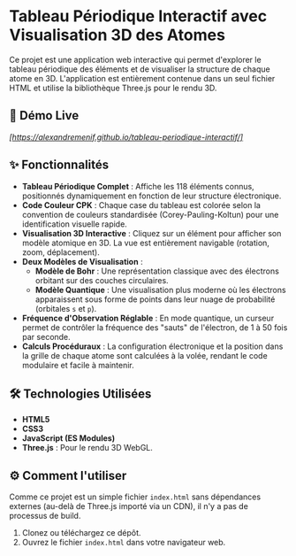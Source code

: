 # Tableau Périodique Interactif avec Visualisation 3D des Atomes

Ce projet est une application web interactive qui permet d'explorer le tableau périodique des éléments et de visualiser la structure de chaque atome en 3D. L'application est entièrement contenue dans un seul fichier HTML et utilise la bibliothèque Three.js pour le rendu 3D.

## 🚀 Démo Live

*[https://alexandremenif.github.io/tableau-periodique-interactif/]* 

## ✨ Fonctionnalités

* **Tableau Périodique Complet** : Affiche les 118 éléments connus, positionnés dynamiquement en fonction de leur structure électronique.
* **Code Couleur CPK** : Chaque case du tableau est colorée selon la convention de couleurs standardisée (Corey-Pauling-Koltun) pour une identification visuelle rapide.
* **Visualisation 3D Interactive** : Cliquez sur un élément pour afficher son modèle atomique en 3D. La vue est entièrement navigable (rotation, zoom, déplacement).
* **Deux Modèles de Visualisation** :
    * **Modèle de Bohr** : Une représentation classique avec des électrons orbitant sur des couches circulaires.
    * **Modèle Quantique** : Une visualisation plus moderne où les électrons apparaissent sous forme de points dans leur nuage de probabilité (orbitales `s` et `p`).
* **Fréquence d'Observation Réglable** : En mode quantique, un curseur permet de contrôler la fréquence des "sauts" de l'électron, de 1 à 50 fois par seconde.
* **Calculs Procéduraux** : La configuration électronique et la position dans la grille de chaque atome sont calculées à la volée, rendant le code modulaire et facile à maintenir.

## 🛠️ Technologies Utilisées

* **HTML5**
* **CSS3**
* **JavaScript (ES Modules)**
* **Three.js** : Pour le rendu 3D WebGL.

## ⚙️ Comment l'utiliser

Comme ce projet est un simple fichier `index.html` sans dépendances externes (au-delà de Three.js importé via un CDN), il n'y a pas de processus de build.

1.  Clonez ou téléchargez ce dépôt.
2.  Ouvrez le fichier `index.html` dans votre navigateur web.

